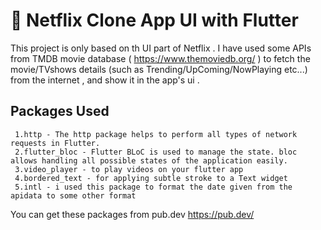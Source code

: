 # 🍿 Netflix Clone App UI with Flutter

This project is only based on th UI part of Netflix . I have used some APIs from TMDB movie database ( https://www.themoviedb.org/ ) to fetch the movie/TVshows details (such as Trending/UpComing/NowPlaying etc...) from the internet , and show it in the app's ui .  


## Packages Used
     1.http - The http package helps to perform all types of network requests in Flutter.
     2.flutter_bloc - Flutter BLoC is used to manage the state. bloc allows handling all possible states of the application easily.
     3.video_player - to play videos on your flutter app 
     4.bordered_text - for applying subtle stroke to a Text widget
     5.intl - i used this package to format the date given from the apidata to some other format
  
 You can get these packages from pub.dev https://pub.dev/ 
 
